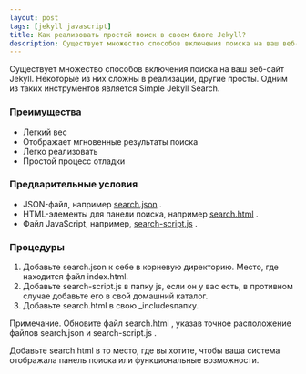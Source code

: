 ```yaml
---
layout: post
tags: [jekyll javascript]
title: Как реализовать простой поиск в своем блоге Jekyll?
description: Существует множество способов включения поиска на ваш веб-сайт Jekyll. Некоторые из них сложны в реализации, другие просты. Одним из таких инструментов является Simple Jekyll Search.
---
```

Существует множество способов включения поиска на ваш веб-сайт Jekyll. Некоторые из них сложны в реализации, другие просты. Одним из таких инструментов является Simple Jekyll Search.

### Преимущества
- Легкий вес
- Отображает мгновенные результаты поиска
- Легко реализовать
- Простой процесс отладки

### Предварительные условия
- JSON-файл, например [search.json](https://github.com/gautriv/gautriv.github.io/blob/main/search.json) .
- HTML-элементы для панели поиска, например [search.html](https://github.com/gautriv/gautriv.github.io/blob/main/_includes/search.html) .
- Файл JavaScript, например, [search-script.js](https://github.com/gautriv/gautriv.github.io/blob/main/js/search-script.js) .

### Процедуры
1. Добавьте search.json к себе в корневую директорию. Место, где находится файл index.html.
2. Добавьте search-script.js в папку js, если он у вас есть, в противном случае добавьте его в свой домашний каталог.
3. Добавьте search.html в свою _includesпапку.

<span class="uk-label"> Примечание.</span> Обновите файл search.html , указав точное расположение файлов search.json и search-script.js .

Добавьте search.html в то место, где вы хотите, чтобы ваша система отображала панель поиска или функциональные возможности.
